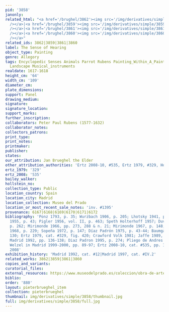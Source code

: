 ```yaml
---
pid: '3858'
janonly: 
related_html: "<a href='/brughel/3862'><img src='/img/derivatives/simple/3862/thumbnail.jpg'
  /></a>|<a href='/brughel/3859'><img src='/img/derivatives/simple/3859/thumbnail.jpg'
  /></a>|<a href='/brughel/3861'><img src='/img/derivatives/simple/3861/thumbnail.jpg'
  /></a>|<a href='/brughel/3860'><img src='/img/derivatives/simple/3860/thumbnail.jpg'
  /></a>"
related_ids: 3862|3859|3861|3860
label: The Sense of Hearing
object_type: Painting
genre: Allegory
tags: Encyclopedic Senses Animals Parrot Rubens Painting_Within_A_Painting Mariemont
  Landscape Musical_instruments
realdate: 1617-1618
height_cm: '64'
width_cm: '109'
diameter_cm: 
plate_dimensions: 
support: Panel
drawing_medium: 
signature: 
signature_location: 
support_marks: 
further_inscription: 
collaborators: Peter Paul Rubens (1577-1632)
collaborator_notes: 
collectors_patrons: 
print_type: 
print_notes: 
printmaker: 
publisher: 
states: 
our_attribution: Jan Brueghel the Elder
other_attribution_authorities: 'Ertz 2008-10, #535, Ertz 1979, #329, Honig database'
ertz_1979: '329'
ertz_2008: '535'
bailey_walker: 
hollstein_no: 
collection_type: Public
location_country: Spain
location_city: Madrid
location_collection: Museo del Prado
location_or_most_recent_sale_notes: 'inv. #1395'
provenance: 6167|6168|6169|6170|6171|6172
bibliography: 'Ponz 1793, p. 35; Wurzbach 1906, p. 205; Lhotsky 1941, p. 234; Maeyer
  1955, p. 43; Pigler 1956, vol. II, p. 463; Speth Holterhoff 1957; Duverger 1957-58,
  p. 262; Mirimonde 1966, pp. 273, 288 & n. 21; Mirimonde 1967, p. 148; Muller-Hofstede
  1968, p. 229; Sopeña 1972, p. 147; Díaz Padrón 1975, p. 43-44; Baumgart 1978, p.
  130; Ertz 1979, cat. #329, fig. 420; Crawford Volk 1981; Jaffe 1989, p. 235, #466;
  Madrid 1992, pp. 136-138; Diaz Padron 1995, p. 274; Pliego de Andres 1997, pp. 319-328;
  Welzel in Madrid 1999-2000, pp. 89-97; Ertz 2008-10, cat. #535, pp. 1142-46; Golz
  2008'
exhibition_history: 'Madrid 1992, cat. #12|Madrid 1997, cat. #IV.2'
related_works: 3862|3859|3861|3860
copies_and_variants: 
curatorial_files: 
external_resources: https://www.museodelprado.es/coleccion/obra-de-arte/el-oido/074adedf-40f0-476f-b132-fe450e71e0f3
biblio: 
order: '880'
layout: pieterbrueghel_item
collection: pieterbrueghel
thumbnail: img/derivatives/simple/3858/thumbnail.jpg
full: img/derivatives/simple/3858/full.jpg
---
```

